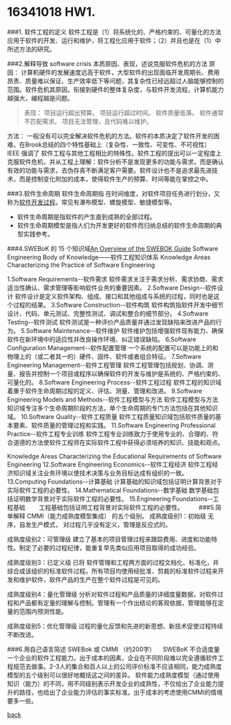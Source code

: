 ﻿---
layout: default
---

# 16341018 HW1.

###1. 软件工程的定义
     软件工程是（1）将系统化的、严格约束的、可量化的方法应用于软件的开发、运行和维护，将工程化应用于软件；（2）并且也是在（1）中所述方法的研究。

###2.解释导致 software crisis 本质原因、表现，述说克服软件危机的方法
    原因：
       计算机硬件的发展速度远高于软件，大型软件的出现面临开发周期长、费用昂贵、质量难以保证、生产效率低下等问题，其复杂性已经远超过人脑能够控制的范围。软件危机其原因，衔接到硬件的整体复杂度，与软件开发流程，计算机能力越强大，编程越是问题。

   >表现：
>项目运行超出预算。
> 项目运行超过时间。
> 软件质量低落。
> 软件通常不匹配需求。
> 项目无法管理，且代码难以维护。

   方法：
          一般没有可以完全解决软件危机的方法。软件的本质决定了软件开发的困难，在Brook总结的四个特性基础上（复杂性、一致性、可变性、不可视性） IEEE 强调了 软件工程与其他工程相比的特殊性。软件工程的提出可以一定程度上克服软件危机，并从工程上理解：软件分析不是发现更多的功能与需求，而是确认有效的功能与需求，去伪存真不断满足客户需要。软件设计也不是追求最先进技术，而是控制变化附加的成本，使得软件生产的预算、时间等能在掌控之中。

###3.软件生命周期
   软件生命周期指 在时间维度，对软件项目任务进行划分，又称为[软件开发过程]( https://www.sebokwiki.org/wiki/Key_Points_a_Systems_Engineer_Needs_to_Know_about_Software_Engineering)。常见有瀑布模型、螺旋模型、敏捷模型等。

* 软件生命周期是指软件的产生直到成熟的全部过程。
* 软件生命周期模型是指人们为开发更好的软件而归纳总结的软件生命周期的典型实践参考。

###4.SWEBoK 的 15 个知识域[An Overview of the SWEBOK Guide]( https://www.sebokwiki.org/wiki/An_Overview_of_the_SWEBOK_Guide)
   Software Engineering Body of Knowledge——软件工程知识体系
       Knowledge Areas Characterizing the Practice of Software Engineering

1.Software Requirements--软件需求
        软件需求关注于需求分析、需求协商、需求适当性确认、需求管理等影响软件业务的重要因素。
2.Software Design--软件设计
        软件设计是定义软件架构、组成、接口和其他组成与系统的过程，同时也是这个过程的结果。
3.Software Construction--软件构筑
     软件构筑指软件开发中细节设计、代码、单元测试、完整性测试、调试和整合的细节部分。
4.Software Testing--软件测试
    软件测试是一种评价产品质量并通过发现缺陷来改进产品的行为。
5.Software Maintenance--软件维护
    软件维护包括增强软件现有能力、确保软件在新环境中的适应性并改良操作环境、纠正错误缺陷。
6.Software Configuration Management--软件配置管理
     一个系统的配置可以是功能上的和物理上的（或二者其一的）硬件、固件、软件或者组合特征。
7.Software Engineering Management--软件工程管理
   软件工程管理包括规划、协调、测量、报告并控制一个项目或程序以确保软件的开发与维护是系统的、严格约束的、可量化的。
8.Software Engineering Process--软件工程过程
     软件工程的知识域着重于软件生命周期过程的定义、评估、测量、管理和改进。
9.Software Engineering Models and Methods--软件工程模型与方法
     软件工程模型与方法知识域专注多个生命周期阶段的方法，单个生命周期的专门方法包括在其他知识域。
10.Software Quality--软件工程质量
     软件工程质量知识域包括软件质量的基本要素、软件质量的管理过程和实践。
11.Software Engineering Professional Practice--软件工程专业训练
    软件工程专业训练致力于使用专业的、合理的、符合道德的方法使软件工程师在实际软件工程中获得必须培养的知识、技能和观点。
 
Knowledge Areas Characterizing the Educational Requirements of Software Engineering
12.Software Engineering Economics--软件工程经济
     软件工程经济知识域关注业务环境以使技术决策与业务目标达成有组织的一致。
13.Computing Foundations--计算基础
     计算基础的知识域包括证明计算背景对于实际软件工程的必要性。
14.Mathematical Foundations--数学基础
    数学基础包括证明数学背景对于实际软件工程的必要性。
15.Engineering Foundations--工程基础
　　工程基础包括证明工程背景对实际软件工程的必要性。
　　
###5.简单解释 CMMI（能力成熟度模型集成） 的五个级别。
成熟度级别1：初始级
无序，自发生产模式， 对过程几乎没有定义，管理是反应式的。

成熟度级别2：可管理级
建立了基本的项目管理过程来跟踪费用、进度和功能特性。制定了必要的过程纪律，能重复早先类似应用项目取得的成功经验。

成熟度级别3：已定义级
已将 软件管理和工程两方面的过程文档化、标准化，并综合成该组织的标准软件过程。所有项目均使用经批准、剪裁的标准软件过程来开发和维护软件，软件产品的生产在整个软件过程是可见的。

成熟度级别4：量化管理级
分析对软件过程和产品质量的详细度量数据，对软件过程和产品都有定量的理解与控制。管理有一个作出结论的客观依据，管理能够在定量的范围内预测性能。

成熟度级别5：优化管理级
过程的量化反馈和先进的新思想、新技术促使过程持续不断改进。

###6.用自己语言简述 SWEBok 或 CMMI （约200字）
　SWEBoK 不合适度量一个企业的软件工程能力。出于成本的因素，企业在不同阶段难以完全遵循软件工程规范去做事。2-3人的集合和百人以上的公司评价标准不应该相同，能力成熟度模型的五个级别可以很好地概括这之间的差异。
软件能力成熟度模型（通过使用知识（能力）的不同，用不同级别表示开发企业的成熟性，不仅给出了企业能力提升的路径，也给出了企业能力评估的事实标准。出于成本的考虑使用CMMI的情境要多一些。


[back](./)

